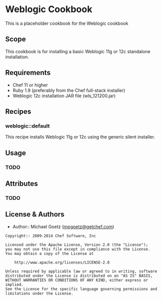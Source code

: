 Weblogic Cookbook
=======================

This is a placeholder cookbook for the Weblogic cookbook

Scope
-----
This cookbook is for installing a basic Weblogic 11g or 12c standalone installation.

Requirements
------------
* Chef 11 or higher
* Ruby 1.9 (preferably from the Chef full-stack installer)
* Weblogic 12c installation JAR file (wls_121200.jar)

Recipes
-------
### weblogic::default

This recipe installs Weblogic 11g or 12c using the generic silent installer.

Usage
-----

### TODO

Attributes
----------

### TODO

License & Authors
-----------------
- Author:: Michael Goetz (<mpgoetz@getchef.com>)

```text
Copyright:: 2009-2014 Chef Software, Inc

Licensed under the Apache License, Version 2.0 (the "License");
you may not use this file except in compliance with the License.
You may obtain a copy of the License at

    http://www.apache.org/licenses/LICENSE-2.0

Unless required by applicable law or agreed to in writing, software
distributed under the License is distributed on an "AS IS" BASIS,
WITHOUT WARRANTIES OR CONDITIONS OF ANY KIND, either express or implied.
See the License for the specific language governing permissions and
limitations under the License.
```